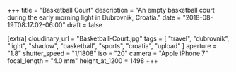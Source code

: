 +++
title = "Basketball Court"
description = "An empty basketball court during the early morning light in Dubrovnik, Croatia."
date = "2018-08-19T08:17:02-06:00"
draft = false

[extra]
cloudinary_url = "Basketball-Court.jpg"
tags = [
  "travel",
  "dubrovnik",
  "light",
  "shadow",
  "basketball",
  "sports",
  "croatia",
  "upload"
]
aperture = "1.8"
shutter_speed = "1/1808"
iso = "20"
camera = "Apple iPhone 7"
focal_length = "4.0 mm"
height_at_1200 = 1498
+++
